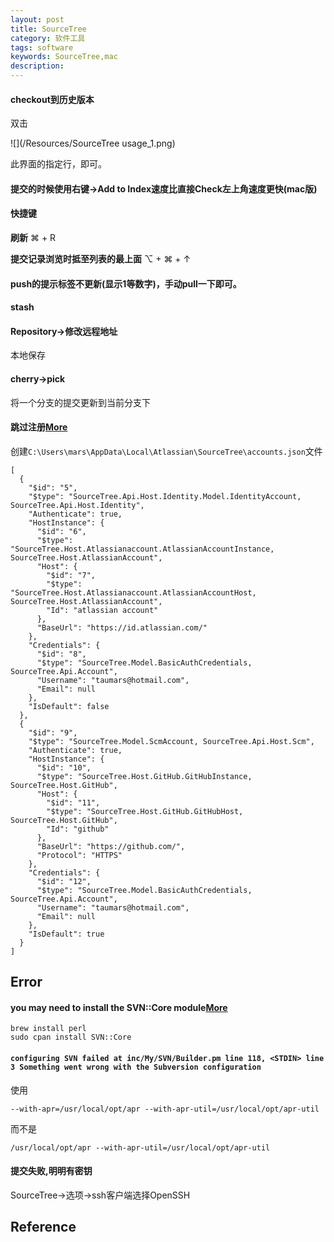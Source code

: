 ```yaml
---
layout: post
title: SourceTree
category: 软件工具
tags: software
keywords: SourceTree,mac
description: 
---
```


#### checkout到历史版本
  
  双击
  
  ![](/Resources/SourceTree usage_1.png)
  
  此界面的指定行，即可。
  
#### 提交的时候使用右键->Add to Index速度比直接Check左上角速度更快(mac版)
#### 快捷键
**刷新** ⌘ + R

**提交记录浏览时抵至列表的最上面** ⌥ + ⌘ + ↑ 

#### push的提示标签不更新(显示1等数字)，手动pull一下即可。

#### stash

#### Repository->修改远程地址

本地保存

#### cherry->pick
将一个分支的提交更新到当前分支下


#### 跳过注册[More](https://www.cnblogs.com/lucio110/p/8192792.html)

创建`C:\Users\mars\AppData\Local\Atlassian\SourceTree\accounts.json`文件

```
[
  {
    "$id": "5",
    "$type": "SourceTree.Api.Host.Identity.Model.IdentityAccount, SourceTree.Api.Host.Identity",
    "Authenticate": true,
    "HostInstance": {
      "$id": "6",
      "$type": "SourceTree.Host.Atlassianaccount.AtlassianAccountInstance, SourceTree.Host.AtlassianAccount",
      "Host": {
        "$id": "7",
        "$type": "SourceTree.Host.Atlassianaccount.AtlassianAccountHost, SourceTree.Host.AtlassianAccount",
        "Id": "atlassian account"
      },
      "BaseUrl": "https://id.atlassian.com/"
    },
    "Credentials": {
      "$id": "8",
      "$type": "SourceTree.Model.BasicAuthCredentials, SourceTree.Api.Account",
      "Username": "taumars@hotmail.com",
      "Email": null
    },
    "IsDefault": false
  },
  {
    "$id": "9",
    "$type": "SourceTree.Model.ScmAccount, SourceTree.Api.Host.Scm",
    "Authenticate": true,
    "HostInstance": {
      "$id": "10",
      "$type": "SourceTree.Host.GitHub.GitHubInstance, SourceTree.Host.GitHub",
      "Host": {
        "$id": "11",
        "$type": "SourceTree.Host.GitHub.GitHubHost, SourceTree.Host.GitHub",
        "Id": "github"
      },
      "BaseUrl": "https://github.com/",
      "Protocol": "HTTPS"
    },
    "Credentials": {
      "$id": "12",
      "$type": "SourceTree.Model.BasicAuthCredentials, SourceTree.Api.Account",
      "Username": "taumars@hotmail.com",
      "Email": null
    },
    "IsDefault": true
  }
]
```

## Error


#### you may need to install the SVN::Core module[More](https://blog.meathill.com/perl/set-up-perl-on-new-mac.html)

```
brew install perl
sudo cpan install SVN::Core
```

#### `configuring SVN failed at inc/My/SVN/Builder.pm line 118, <STDIN> line 3 Something went wrong with the Subversion configuration`

使用
```
--with-apr=/usr/local/opt/apr --with-apr-util=/usr/local/opt/apr-util
```

而不是
```
/usr/local/opt/apr --with-apr-util=/usr/local/opt/apr-util
```

#### 提交失败,明明有密钥

SourceTree->选项->ssh客户端选择OpenSSH

## Reference



